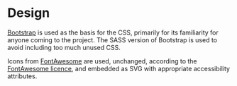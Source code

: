 # Design

[Bootstrap](https://getbootstrap.com/) is used as the basis for the CSS, primarily for its familiarity for anyone coming to the project. The SASS version of Bootstrap is used to avoid including too much unused CSS.

Icons from [FontAwesome](https://fontawesome.com/) are used, unchanged, according to the [FontAwesome licence](https://fontawesome.com/license), and embedded as SVG with appropriate accessibility attributes.
